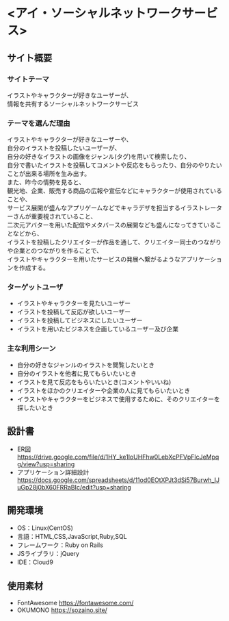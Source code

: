 # <アイ・ソーシャルネットワークサービス>

## サイト概要
### サイトテーマ
イラストやキャラクターが好きなユーザーが、<br>
情報を共有するソーシャルネットワークサービス

### テーマを選んだ理由
イラストやキャラクターが好きなユーザーや、<br>
自分のイラストを投稿したいユーザーが、<br>
自分の好きなイラストの画像をジャンル(タグ)を用いて検索したり、<br>
自分で書いたイラストを投稿してコメントや反応をもらったり、自分のやりたいことが出来る場所を生み出す。<br>
また、昨今の情勢を見ると、<br>
観光地、企業、販売する商品の広報や宣伝などにキャラクターが使用されていることや、<br>
サービス展開が盛んなアプリゲームなどでキャラデザを担当するイラストレーターさんが重要視されていること、<br>
二次元アバターを用いた配信やメタバースの展開なども盛んになってきていることなどから、<br>
イラストを投稿したクリエイターが作品を通して、クリエイター同士のつながりや企業とのつながりを作ることで、<br>
イラストやキャラクターを用いたサービスの発展へ繋がるようなアプリケーションを作成する。<br>

### ターゲットユーザ
- イラストやキャラクターを見たいユーザー
- イラストを投稿して反応が欲しいユーザー
- イラストを投稿してビジネスにしたいユーザー
- イラストを用いたビジネスを企画しているユーザー及び企業

### 主な利用シーン
- 自分の好きなジャンルのイラストを閲覧したいとき
- 自分のイラストを他者に見てもらいたいとき
- イラストを見て反応をもらいたいとき(コメントやいいね)
- イラストをほかのクリエイターや企業の人に見てもらいたいとき
- イラストやキャラクターをビジネスで使用するために、そのクリエイターを探したいとき

## 設計書
- ER図<br>
https://drive.google.com/file/d/1HY_ke1loUHFhw0LebXcPFVpFlcJeMpqg/view?usp=sharing
- アプリケーション詳細設計<br>
https://docs.google.com/spreadsheets/d/11od0EOtXPJt3dSi57Burwh_IJuGp28j0bX60FRRaBIc/edit?usp=sharing

## 開発環境
- OS：Linux(CentOS)
- 言語：HTML,CSS,JavaScript,Ruby,SQL
- フレームワーク：Ruby on Rails
- JSライブラリ：jQuery
- IDE：Cloud9


## 使用素材
- FontAwesome
  https://fontawesome.com/
- OKUMONO
  https://sozaino.site/
